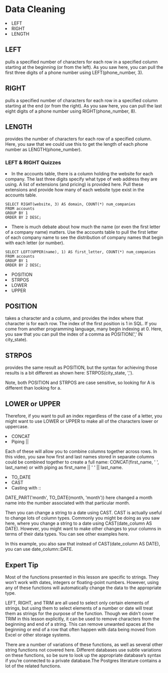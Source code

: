<h1>Data Cleaning</h1>

<li>LEFT</li>
<li>RIGHT</li>
<li>LENGTH</li>

<h2>LEFT</h2>
pulls a specified number of characters for each row in a specified column starting at the beginning (or from the left). As you saw here, you can pull the first three digits of a phone number using LEFT(phone_number, 3).

<h2>RIGHT</h2>
pulls a specified number of characters for each row in a specified column starting at the end (or from the right). As you saw here, you can pull the last eight digits of a phone number using RIGHT(phone_number, 8).

<h2>LENGTH </h2>
provides the number of characters for each row of a specified column. Here, you saw that we could use this to get the length of each phone number as LENGTH(phone_number).



<h3>LEFT & RIGHT Quizzes</h3>

<li>In the accounts table, there is a column holding the website for each company. The last three digits specify what type of web address they are using. A list of extensions (and pricing) is provided here. Pull these extensions and provide how many of each website type exist in the accounts table.
</li>

```
SELECT RIGHT(website, 3) AS domain, COUNT(*) num_companies
FROM accounts
GROUP BY 1
ORDER BY 2 DESC;

```

<li>There is much debate about how much the name (or even the first letter of a company name) matters. Use the accounts table to pull the first letter of each company name to see the distribution of company names that begin with each letter (or number). </li>

```
SELECT LEFT(UPPER(name), 1) AS first_letter, COUNT(*) num_companies
FROM accounts
GROUP BY 1
ORDER BY 2 DESC;

```

<li>POSITION</li>
<li>STRPOS</li>
<li>LOWER</li>
<li>UPPER</li>

<h2>POSITION </h2>
takes a character and a column, and provides the index where that character is for each row. The index of the first position is 1 in SQL. If you come from another programming language, many begin indexing at 0. Here, you saw that you can pull the index of a comma as POSITION(',' IN city_state).

<h2>STRPOS</h2>
provides the same result as POSITION, but the syntax for achieving those results is a bit different as shown here: STRPOS(city_state, ',').

Note, both POSITION and STRPOS are case sensitive, so looking for A is different than looking for a. 


<h2>LOWER or UPPER </h2>

Therefore, if you want to pull an index regardless of the case of a letter, you might want to use LOWER or UPPER to make all of the characters lower or uppercase.


<li>CONCAT</li>
<li>Piping ||</li>

Each of these will allow you to combine columns together across rows. In this video, you saw how first and last names stored in separate columns could be combined together to create a full name: CONCAT(first_name, ' ', last_name) or with piping as first_name || ' ' || last_name.

<li>TO_DATE</li>
<li>CAST</li>
<li>Casting with ::</li>

DATE_PART('month', TO_DATE(month, 'month')) here changed a month name into the number associated with that particular month.


Then you can change a string to a date using CAST. CAST is actually useful to change lots of column types. Commonly you might be doing as you saw here, where you change a string to a date using CAST(date_column AS DATE). However, you might want to make other changes to your columns in terms of their data types. You can see other examples here.

In this example, you also saw that instead of CAST(date_column AS DATE), you can use date_column::DATE.

<h2>Expert Tip</h2>
Most of the functions presented in this lesson are specific to strings. They won’t work with dates, integers or floating-point numbers. However, using any of these functions will automatically change the data to the appropriate type.

LEFT, RIGHT, and TRIM are all used to select only certain elements of strings, but using them to select elements of a number or date will treat them as strings for the purpose of the function. Though we didn't cover TRIM in this lesson explicitly, it can be used to remove characters from the beginning and end of a string. This can remove unwanted spaces at the beginning or end of a row that often happen with data being moved from Excel or other storage systems.

There are a number of variations of these functions, as well as several other string functions not covered here. Different databases use subtle variations on these functions, so be sure to look up the appropriate database’s syntax if you’re connected to a private database.The Postgres literature contains a lot of the related functions.